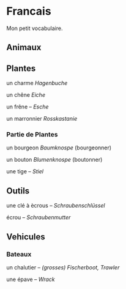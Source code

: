 # Francais

Mon petit vocabulaire.

## Animaux

## Plantes

un charme *Hagenbuche*

un chêne *Eiche*

un frêne – *Esche*

un marronnier *Rosskastanie*

### Partie de Plantes

un bourgeon *Baumknospe* (bourgeonner)

un bouton *Blumenknospe* (boutonner)

une tige – *Stiel*

## Outils

une clé à ècrous – *Schraubenschlüssel*

écrou – *Schraubenmutter*

## Vehicules

### Bateaux

un chalutier – *(grosses) Fischerboot, Trawler*

une épave – *Wrack*
